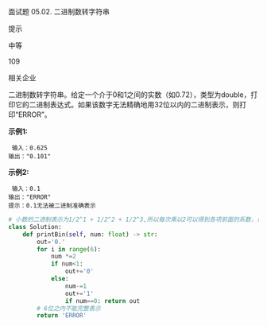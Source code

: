 面试题 05.02. 二进制数转字符串

提示

中等

109

相关企业

二进制数转字符串。给定一个介于0和1之间的实数（如0.72），类型为double，打印它的二进制表达式。如果该数字无法精确地用32位以内的二进制表示，则打印“ERROR”。

**示例1:**

```
 输入：0.625
输出："0.101"
```

**示例2:**

```
 输入：0.1
输出："ERROR"
提示：0.1无法被二进制准确表示
```

```py
# 小数的二进制表示为1/2^1 + 1/2^2 + 1/2^3,所以每次乘以2可以得到各项前面的系数，也就是最终的答案
class Solution:
    def printBin(self, num: float) -> str:
        out='0.'
        for i in range(6):
            num *=2
            if num<1:
                out+='0'
            else:
                num-=1
                out+='1'
                if num==0: return out
        # 6位之内不能完整表示
        return 'ERROR'
